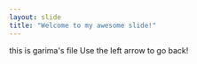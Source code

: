 ```yaml
---
layout: slide
title: "Welcome to my awesome slide!"
---
```

this is garima's file
Use the left arrow to go back!
